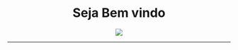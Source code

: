 <h1 align="center">Seja Bem vindo</h1>
<p align="center">
  <a href="https://github.com/wagnerlimanet">
	<img src="https://readme-typing-svg.herokuapp.com?lines=Me+chamo+Renato+SAncho;Sou+Mecatrônico+Industrial,+Automação+Industrial,+Robótica+Industrial+!&center=true&width=780&height=45">
  </a>
</p>

<hr />

<!--
**SanchoGitHub/SanchoGitHub** is a ✨ _special_ ✨ repository because its `README.md` (this file) appears on your GitHub profile.

Here are some ideas to get you started:

- 🔭 I’m currently working on ...
- 🌱 I’m currently learning ...
- 👯 I’m looking to collaborate on ...
- 🤔 I’m looking for help with ...
- 💬 Ask me about ...
- 📫 How to reach me: ...
- 😄 Pronouns: ...
- ⚡ Fun fact: ...
-->
